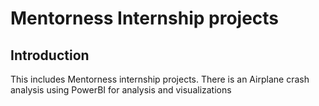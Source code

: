 # Mentorness Internship projects
## Introduction
This includes Mentorness internship projects. There is an Airplane crash analysis using PowerBI  for analysis and visualizations
